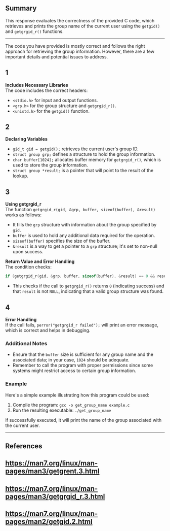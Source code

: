 ## Summary 
This response evaluates the correctness of the provided C code, which retrieves and prints the group name of the current user using the `getgid()` and `getgrgid_r()` functions.

---

The code you have provided is mostly correct and follows the right approach for retrieving the group information. However, there are a few important details and potential issues to address.

1
---
**Includes Necessary Libraries**  
The code includes the correct headers:
- `<stdio.h>` for input and output functions.
- `<grp.h>` for the group structure and `getgrgid_r()`.
- `<unistd.h>` for the `getgid()` function.

2
---
**Declaring Variables**  
- `gid_t gid = getgid();` retrieves the current user's group ID.
- `struct group grp;` defines a structure to hold the group information.
- `char buffer[1024];` allocates buffer memory for `getgrgid_r()`, which is used to store the group information.
- `struct group *result;` is a pointer that will point to the result of the lookup.

3
---
**Using getgrgid_r**  
The function `getgrgid_r(gid, &grp, buffer, sizeof(buffer), &result)` works as follows:
- It fills the `grp` structure with information about the group specified by `gid`.
- `buffer` is used to hold any additional data required for the operation. 
- `sizeof(buffer)` specifies the size of the buffer.
- `&result` is a way to get a pointer to a `grp` structure; it's set to non-null upon success.

**Return Value and Error Handling**  
The condition checks:
```c
if (getgrgid_r(gid, &grp, buffer, sizeof(buffer), &result) == 0 && result != NULL) {
```
- This checks if the call to `getgrgid_r()` returns `0` (indicating success) and that `result` is not `NULL`, indicating that a valid group structure was found.

4
---
**Error Handling**  
If the call fails, `perror("getgrgid_r failed");` will print an error message, which is correct and helps in debugging.

### Additional Notes
- Ensure that the `buffer` size is sufficient for any group name and the associated data; in your case, `1024` should be adequate.
- Remember to call the program with proper permissions since some systems might restrict access to certain group information.

### Example
Here's a simple example illustrating how this program could be used:
1. Compile the program: `gcc -o get_group_name example.c`
2. Run the resulting executable: `./get_group_name`

If successfully executed, it will print the name of the group associated with the current user.

---

## References
## https://man7.org/linux/man-pages/man3/getgrent.3.html  
## https://man7.org/linux/man-pages/man3/getgrgid_r.3.html  
## https://man7.org/linux/man-pages/man2/getgid.2.html  